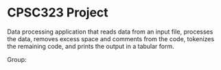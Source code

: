 ﻿# CPSC323 Project
Data processing application that reads data from an input
file, processes the data, removes excess space and
comments from the code, tokenizes the remaining code,
and prints the output in a tabular form.

Group:

